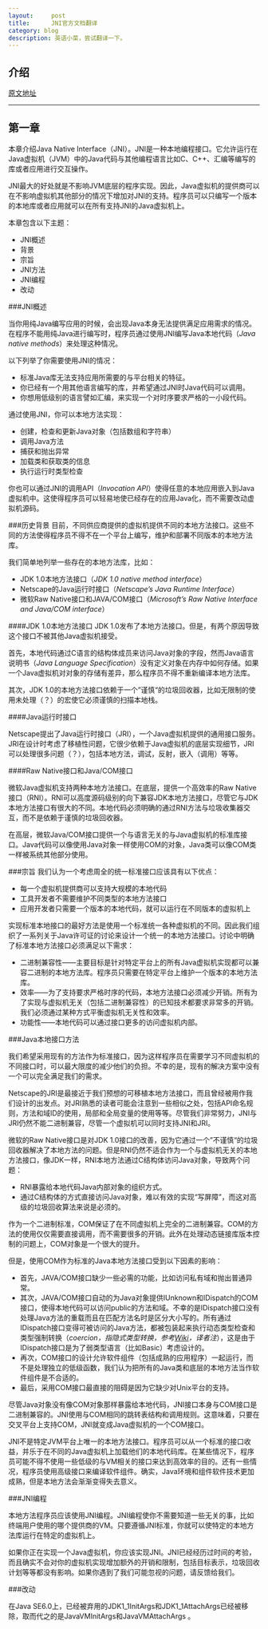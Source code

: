 ```yaml
---
layout:     post
title:      JNI官方文档翻译
category: blog
description: 英语小菜，尝试翻译一下。
---
```


## 介绍

 
[原文地址][1]


------


## 第一章

本章介绍Java Native Interface（JNI）。JNI是一种本地编程接口。它允许运行在Java虚拟机（JVM）中的Java代码与其他编程语言比如C、C++、汇编等编写的库或者应用进行交互操作。

JNI最大的好处就是不影响JVM底层的程序实现。因此，Java虚拟机的提供商可以在不影响虚拟机其他部分的情况下增加对JNI的支持。程序员可以只编写一个版本的本地库或者应用就可以在所有支持JNI的Java虚拟机上。

本章包含以下主题：

-  JNI概述
-  背景
-  宗旨
-  JNI方法
-  JNI编程
-  改动

###JNI概述 

 当你用纯Java编写应用的时候，会出现Java本身无法提供满足应用需求的情况。在程序不能用纯Java进行编写时，程序员通过使用JNI编写Java本地代码（*Java native methods*）来处理这种情况。

以下列举了你需要使用JNI的情况：

- 标准Java库无法支持应用所需要的与平台相关的特征。
- 你已经有一个用其他语言编写的库，并希望通过JNI时Java代码可以调用。
- 你想用低级别的语言譬如汇编，来实现一个对时序要求严格的一小段代码。

通过使用JNI，你可以本地方法实现：

-  创建，检查和更新Java对象（包括数组和字符串）
- 调用Java方法
- 捕获和抛出异常
- 加载类和获取类的信息
- 执行运行时类型检查

你也可以通过JNI的调用API（*Invocation API*）使得任意的本地应用嵌入到Java虚拟机中。这使得程序员可以轻易地使已经存在的应用Java化，而不需要改动虚拟机源码。

###历史背景
目前，不同供应商提供的虚拟机提供不同的本地方法接口。这些不同的方法使得程序员不得不在一个平台上编写，维护和部署不同版本的本地方法库。

我们简单地列举一些存在的本地方法库，比如：

- JDK 1.0本地方法接口（*JDK 1.0 native method interface*）
- Netscape的Java运行时接口（*Netscape’s Java Runtime Interface*）
- 微软Raw Native接口和JAVA/COM接口（*Microsoft’s Raw Native Interface and Java/COM interface*）

####JDK 1.0本地方法接口
JDK 1.0发布了本地方法接口。但是，有两个原因导致这个接口不被其他Java虚拟机接受。

首先，本地代码通过C语言的结构体成员来访问Java对象的字段，然而Java语言说明书（*Java Language Specification*）没有定义对象在内存中如何存储。如果一个Java虚拟机对对象的存储有差异，那么程序员不得不重新编译本地方法库。

其次，JDK 1.0的本地方法接口依赖于一个”谨慎“的垃圾回收器，比如无限制的使用未处理（？）的宏使它必须谨慎的扫描本地栈。

####Java运行时接口

Netscape提出了Java运行时接口（JRI），一个Java虚拟机提供的通用接口服务。JRI在设计时考虑了移植性问题，它很少依赖于Java虚拟机的底层实现细节，JRI可以处理很多问题（？），包括本地方法，调试，反射，嵌入（调用）等等。

####Raw Native接口和Java/COM接口

微软Java虚拟机支持两种本地方法接口。在底层，提供一个高效率的Raw Native接口（RNI）。RNI可以高度源码级别的向下兼容JDK本地方法接口，尽管它与JDK本地方法接口有很大的不同。本地代码必须明确的通过RNI方法与垃圾收集器交互，而不是依赖于谨慎的垃圾回收器。

在高层，微软Java/COM接口提供一个与语言无关的与Java虚拟机的标准库接口。Java代码可以像使用Java对象一样使用COM的对象，Java类可以像COM类一样被系统其他部分使用。


###宗旨
我们认为一个考虑周全的统一标准接口应该具有以下优点：

-  每一个虚拟机提供商可以支持大规模的本地代码
-  工具开发者不需要维护不同类型的本地方法接口
-  应用开发者只需要一个版本的本地代码，就可以运行在不同版本的虚拟机上

实现标准本地接口的最好方法是使用一个标准统一各种虚拟机的不同。因此我们组织了一系列关于Java许可证的讨论来设计一个统一的本地方法接口。讨论中明确了标准本地方法接口必须满足以下需求：

- 二进制兼容性——主要目标是针对特定平台上的所有Java虚拟机实现都可以兼容二进制的本地方法库。程序员只需要在特定平台上维护一个版本的本地方法库。
- 效率——为了支持要求严格时序的代码，本地方法接口必须减少开销。所有为了实现与虚拟机无关（包括二进制兼容性）的已知技术都要求非常多的开销。我们必须通过某种方式平衡虚拟机无关性和效率。
- 功能性——本地代码可以通过接口更多的访问虚拟机内部。

###Java本地接口方法

我们希望采用现有的方法作为标准接口，因为这样程序员在需要学习不同虚拟机的不同接口时，可以最大限度的减少他们的负担。不幸的是，现有的解决方案中没有一个可以完全满足我们的需求。

Netscape的JRI是最接近于我们预想的可移植本地方法接口，而且曾经被用作我们设计的出发点。对JRI熟悉的读者可能会注意到一些相似之处，包括API命名规则，方法和域ID的使用，局部和全局变量的使用等等。尽管我们非常努力，JNI与JRI仍然不能二进制兼容，尽管一个虚拟机可以同时支持JNI和JRI。

微软的Raw Native接口是对JDK 1.0接口的改善，因为它通过一个”不谨慎“的垃圾回收器解决了本地方法的问题。但是RNI仍然不适合作为一个与虚拟机无关的本地方法接口，像JDK一样，RNI本地方法通过C结构体访问Java对象，导致两个问题：

- RNI暴露给本地代码Java内部对象的组织方式。
- 通过C结构体的方式直接访问Java对象，难以有效的实现“写屏障”，而这对高级的垃圾回收算法来说是必须的。

作为一个二进制标准，COM保证了在不同虚拟机上完全的二进制兼容。COM的方法的使用仅仅需要直接调用，而不需要很多的开销。此外在处理动态链接库版本控制的问题上，COM对象是一个很大的提升。

但是，使用COM作为标准的Java本地方法接口受到以下因素的影响：

- 首先，JAVA/COM接口缺少一些必需的功能，比如访问私有域和抛出普通异常。
- 其次，JAVA/COM接口自动的为Java对象提供IUnknown和IDispatch的COM接口，使得本地代码可以访问public的方法和域。不幸的是IDispatch接口没有处理Java方法的重载而且在匹配方法名时是区分大小写的。所有通过IDispatch接口变得可被访问的Java方法，都被包装起来执行动态类型检查和类型强制转换（*coercion，指隐式类型转换，参考[Wiki][]，译者注*），这是由于IDispatch接口是为了弱类型语言（比如Basic）考虑设计的。
- 再次，COM接口的设计允许软件组件（包括成熟的应用程序）一起运行，而不是处理独立的低级函数，我们认为把所有的Java类和底层的本地方法当作软件组件是不合适的。
- 最后，采用COM接口最直接的阻碍是因为它缺少对Unix平台的支持。

尽管Java对象没有像COM对象那样暴露给本地代码，JNI接口本身与COM接口是二进制兼容的。JNI使用与COM相同的跳转表结构和调用规则。这意味着，只要在交叉平台上支持COM，JNI就变成Java虚拟机的一个COM接口。

JNI不是特定JVM平台上唯一的本地方法接口。程序员可以从一个标准的接口收益，并乐于在不同的Java虚拟机上加载他们的本地代码库。在某些情况下，程序员可能不得不使用一些低级的与VM相关的接口来达到高效率的目的。还有一些情况，程序员使用高级接口来编译软件组件。确实，Java环境和组件软件技术更加成熟，但是本地方法会渐渐变得失去意义。

###JNI编程

本地方法程序员应该使用JNI编程。JNI编程使你不需要知道一些无关的事，比如终端用户使用的哪个提供商的VM。只要遵循JNI标准，你就可以使特定的本地方法库运行在特定的虚拟机上。

如果你正在实现一个Java虚拟机，你应该实现JNI。JNI已经经历过时间的考验，而且确实不会对你的虚拟机实现增加额外的开销和限制，包括目标表示，垃圾回收计划等等都没有影响。如果你遇到了我们可能忽视的问题，请反馈给我们。

###改动

在Java SE6.0上，已经被弃用的JDK1_1InitArgs和JDK1_1AttachArgs已经被移除，取而代之的是JavaVMInitArgs和JavaVMAttachArgs 。





[1]:http://docs.oracle.com/javase/7/docs/technotes/guides/jni/spec/intro.html#wp9502
[Wiki]:http://en.wikipedia.org/wiki/Type_conversion#Explicit_type_conversion
